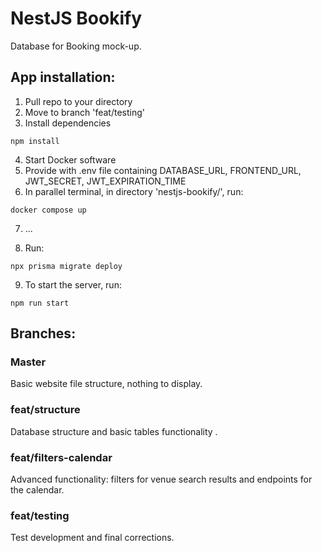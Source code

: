 # NestJS Bookify

Database for Booking mock-up.

## App installation:

1. Pull repo to your directory
2. Move to branch 'feat/testing'
3. Install dependencies

`npm install`

4. Start Docker software
5. Provide with .env file containing DATABASE_URL, FRONTEND_URL, JWT_SECRET, JWT_EXPIRATION_TIME
6. In parallel terminal, in directory 'nestjs-bookify/', run:

`docker compose up`

7. ...

8. Run:

`npx prisma migrate deploy`

9. To start the server, run:

`npm run start`


## Branches:

### Master

Basic website file structure, nothing to display.

### feat/structure

Database structure and basic tables functionality .

### feat/filters-calendar

Advanced functionality: filters for venue search results and endpoints for the calendar.

### feat/testing

Test development and final corrections.

